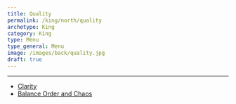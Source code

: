 ```yaml
---
title: Quality
permalink: /king/north/quality
archetype: King
category: King
type: Menu
type_general: Menu
image: /images/back/quality.jpg
draft: true
---
```


---
- [Clarity](/king/north/quality/clarity)
- [Balance Order and Chaos](/king/north/quality/balance_order_and_chaos)
